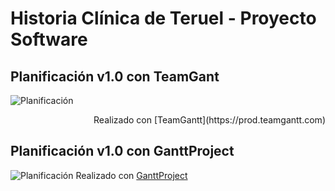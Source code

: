 # Historia Clínica de Teruel - Proyecto Software

Planificación v1.0 con TeamGant
---
![Planificación](https://github.com/800710/ProyectoSoftware21-22/blob/main/planificacionv1.0.png)
<p align="right">Realizado con [TeamGantt](https://prod.teamgantt.com)</p>
                                           
Planificación v1.0 con GanttProject
---
![Planificación](https://github.com/800710/ProyectoSoftware21-22/blob/main/planificacionv1.0.png)
                                            Realizado con [GanttProject](https://www.ganttproject.biz)
